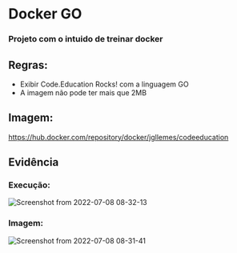 # Docker GO

### Projeto com o intuido de treinar docker

## Regras:

- Exibir Code.Education Rocks! com a linguagem GO
- A imagem não pode ter mais que 2MB

## Imagem:

<a href="https://hub.docker.com/repository/docker/jgllemes/codeeducation">https://hub.docker.com/repository/docker/jgllemes/codeeducation</a>

## Evidência

### Execução:

![Screenshot from 2022-07-08 08-32-13](https://user-images.githubusercontent.com/56354575/177985589-9b012ef5-d3cf-41ae-8039-bc9d9cd77d90.png)

### Imagem:

![Screenshot from 2022-07-08 08-31-41](https://user-images.githubusercontent.com/56354575/177985585-6c3cb43d-7605-4cc2-bdc6-4044d63c7dd5.png)
